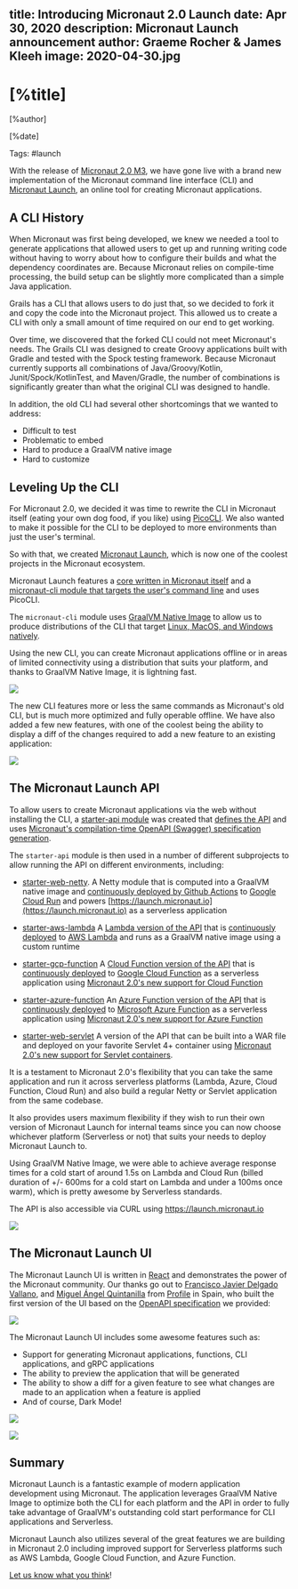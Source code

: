 title: Introducing Micronaut 2.0 Launch
date: Apr 30, 2020
description: Micronaut Launch announcement
author: Graeme Rocher & James Kleeh
image: 2020-04-30.jpg
---

# [%title]

[%author]

[%date] 

Tags: #launch

With the release of [Micronaut 2.0 M3](/blog/2020-04-30-micronaut-20-m3-big-boost-serverless-and-micronaut-launch.html), we have gone live with a brand new implementation of the Micronaut command line interface (CLI) and [Micronaut Launch](https://micronaut.io/launch/), an online tool for creating Micronaut applications.

##  A CLI History

When Micronaut was first being developed, we knew we needed a tool to generate applications that allowed users to get up and running writing code without having to worry about how to configure their builds and what the dependency coordinates are. Because Micronaut relies on compile-time processing, the build setup can be slightly more complicated than a simple Java application.

Grails has a CLI that allows users to do just that, so we decided to fork it and copy the code into the Micronaut project. This allowed us to create a CLI with only a small amount of time required on our end to get working.

Over time, we discovered that the forked CLI could not meet Micronaut's needs. The Grails CLI was designed to create Groovy applications built with Gradle and tested with the Spock testing framework. Because Micronaut currently supports all combinations of Java/Groovy/Kotlin, Junit/Spock/KotlinTest, and Maven/Gradle, the number of combinations is significantly greater than what the original CLI was designed to handle.

In addition, the old CLI had several other shortcomings that we wanted to address:

- Difficult to test
- Problematic to embed
- Hard to produce a GraalVM native image
- Hard to customize

## Leveling Up the CLI

For Micronaut 2.0, we decided it was time to rewrite the CLI in Micronaut itself (eating your own dog food, if you like) using [PicoCLI](https://picocli.info/). We also wanted to make it possible for the CLI to be deployed to more environments than just the user's terminal.

So with that, we created [Micronaut Launch](https://github.com/micronaut-projects/micronaut-starter), which is now one of the coolest projects in the Micronaut ecosystem.

Micronaut Launch features a [core written in Micronaut itself](https://github.com/micronaut-projects/micronaut-starter/tree/master/starter-core) and a [micronaut-cli module that targets the user's command line](https://github.com/micronaut-projects/micronaut-starter/tree/master/starter-cli) and uses PicoCLI.

The `micronaut-cli` module uses [GraalVM Native Image](https://www.graalvm.org/docs/reference-manual/native-image/) to allow us to produce distributions of the CLI that target [Linux, MacOS, and Windows natively](https://github.com/micronaut-projects/micronaut-starter/releases/tag/v2.0.0.M3).

Using the new CLI, you can create Micronaut applications offline or in areas of limited connectivity using a distribution that suits your platform, and thanks to GraalVM Native Image, it is lightning fast.

![](2020-04-30-img01.png)

The new CLI features more or less the same commands as Micronaut's old CLI, but is much more optimized and fully operable offline. We have also added a few new features, with one of the coolest being the ability to display a diff of the changes required to add a new feature to an existing application:

![](2020-04-30-img02.png)

## The Micronaut Launch API

To allow users to create Micronaut applications via the web without installing the CLI, a [starter-api module](https://github.com/micronaut-projects/micronaut-starter/tree/master/starter-api) was created that [defines the API](https://launch.micronaut.io/swagger/views/swagger-ui/index.html) and uses [Micronaut's compilation-time OpenAPI (Swagger) specification generation](https://github.com/micronaut-projects/micronaut-openapi/).

The `starter-api` module is then used in a number of different subprojects to allow running the API on different environments, including:

- [starter-web-netty](https://github.com/micronaut-projects/micronaut-starter/tree/master/starter-web-netty). A Netty module that is computed into a GraalVM native image and [continuously deployed by Github Actions](https://github.com/micronaut-projects/micronaut-starter/actions?query=workflow%3A%22Snapshot+Analytics+to+GCR%22) to  [Google Cloud Run](https://cloud.google.com/run") and powers [https://launch.micronaut.io](https://launch.micronaut.io) as a serverless application
- [starter-aws-lambda](https://github.com/micronaut-projects/micronaut-starter/tree/master/starter-aws-lambda) A [Lambda version of the API](https://cn58jiuova.execute-api.us-east-1.amazonaws.com/staging/application-types) that is [continuously deployed](https://github.com/micronaut-projects/micronaut-starter/actions?query=workflow%3A%22Snapshot+to+AWS+Lambda%22) to [AWS Lambda](https://aws.amazon.com/lambda/) and runs as a GraalVM native image using a custom runtime

- [starter-gcp-function](https://github.com/micronaut-projects/micronaut-starter/tree/master/starter-gcp-function) A [Cloud Function version of the API](https://us-central1-micronaut-projects.cloudfunctions.net/micronaut-starter-staging/application-types) that is [continuously deployed](https://github.com/micronaut-projects/micronaut-starter/actions?query=workflow%3A%22Snapshot+to+GCF%22) to [Google Cloud Function](https://cloud.google.com/functions) as a serverless application using [Micronaut 2.0's new support for Cloud Function](https://micronaut-projects.github.io/micronaut-gcp/2.0.x/guide/#cloudFunction)
- [starter-azure-function](https://github.com/micronaut-projects/micronaut-starter/tree/master/starter-azure-function) An [Azure Function version of the API](https://micronaut-starter.azurewebsites.net/api/application-types) that is [continuously deployed](https://github.com/micronaut-projects/micronaut-starter/actions?query=workflow%3A%22Snapshot+to+Azure+Function%22) to [Microsoft Azure Function](https://azure.microsoft.com/en-us/services/functions/) as a serverless application using [Micronaut 2.0's new support for Azure Function](https://micronaut-projects.github.io/micronaut-azure/1.0.x/guide/#azureFunction)
- [starter-web-servlet](https://github.com/micronaut-projects/micronaut-starter/tree/master/starter-web-servlet) A version of the API that can be built into a WAR file and deployed on your favorite Servlet 4+ container using [Micronaut 2.0's new support for Servlet containers](https://micronaut-projects.github.io/micronaut-servlet/1.0.x/guide/).

It is a testament to Micronaut 2.0's flexibility that you can take the same application and run it across serverless platforms (Lambda, Azure, Cloud Function, Cloud Run) and also build a regular Netty or Servlet application from the same codebase.

It also provides users maximum flexibility if they wish to run their own version of Micronaut Launch for internal teams since you can now choose whichever platform (Serverless or not) that suits your needs to deploy Micronaut&nbsp;Launch to.

Using GraalVM Native Image, we were able to achieve average response times for a cold start of around 1.5s on Lambda and Cloud Run (billed duration of +/- 600ms for a cold start on Lambda and under a 100ms once warm), which is pretty awesome by Serverless standards.

The API is also accessible via CURL using <a href="https://launch.micronaut.io">https://launch.micronaut.io</a></p>

![](2020-04-30-img03.png)

## The Micronaut Launch UI

The Micronaut Launch UI is written in [React](https://github.com/micronaut-projects/static-website/tree/master/main/src/main/js/start)</a> and demonstrates the power of the Micronaut community. Our thanks go out to [Francisco Javier Delgado Vallano](https://twitter.com/franvallano), and [Miguel Ángel Quintanilla](https://twitter.com/maq_dev) from [Profile](https://profile.es") in Spain, who built the first version of the UI based on the [OpenAPI specification](https://launch.micronaut.io/swagger/views/swagger-ui/index.html) we provided:

![](2020-04-30-img04.png)

The Micronaut Launch UI includes some awesome features such as:

- Support for generating Micronaut applications, functions, CLI applications, and gRPC applications
- The ability to preview the application that will be generated
- The ability to show a diff for a given feature to see what changes are made to an application when a feature is applied
- And of course, Dark Mode!

![](2020-04-30-img05.png)

![](2020-04-30-img06.png)

## Summary

Micronaut Launch is a fantastic example of modern application development using Micronaut. The application leverages GraalVM Native Image to optimize both the CLI for each platform and the API in order to fully take advantage of GraalVM's outstanding cold start performance for CLI applications and Serverless.

Micronaut Launch also utilizes several of the great features we are building in Micronaut 2.0 including improved support for Serverless platforms such as AWS Lambda, Google Cloud Function, and Azure Function.

[Let us know what you think](https://github.com/micronaut-projects/micronaut-starter/issues)!
